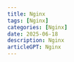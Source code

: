```yaml
---
title: Nginx
tags: [Nginx]
categories: [Nginx]
date: 2025-06-18
description: Nginx
articleGPT: Nginx
---
```

